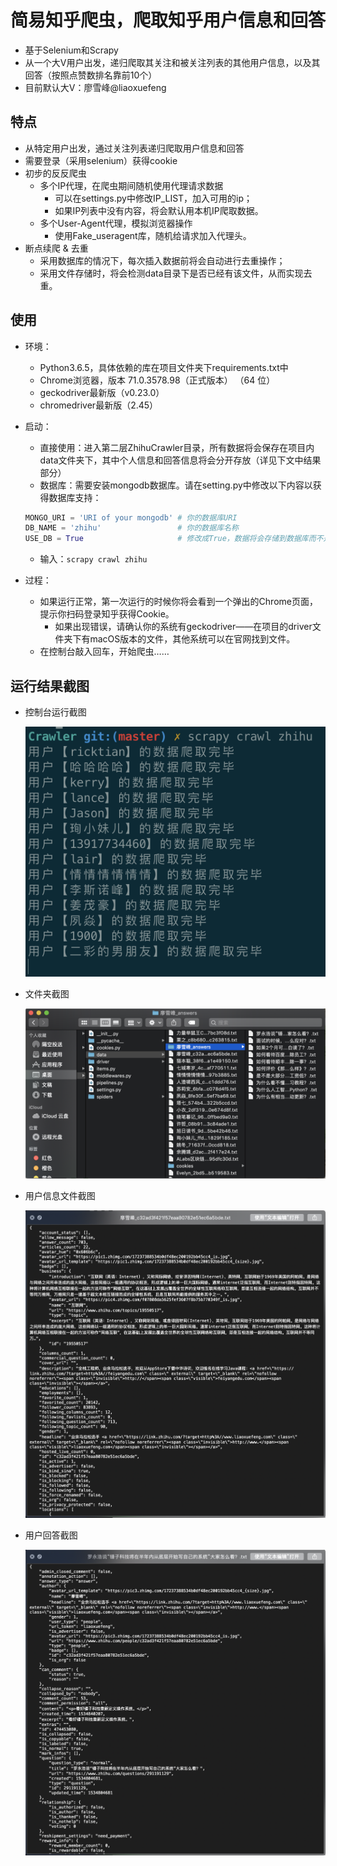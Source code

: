 # 简易知乎爬虫，爬取知乎用户信息和回答

- 基于Selenium和Scrapy
- 从一个大V用户出发，递归爬取其关注和被关注列表的其他用户信息，以及其回答（按照点赞数排名靠前10个）
- 目前默认大V：廖雪峰@liaoxuefeng

## 特点

- 从特定用户出发，通过关注列表递归爬取用户信息和回答
- 需要登录（采用selenium）获得cookie
- 初步的反反爬虫
  - 多个IP代理，在爬虫期间随机使用代理请求数据
    - 可以在settings.py中修改IP_LIST，加入可用的ip；
    - 如果IP列表中没有内容，将会默认用本机IP爬取数据。
  - 多个User-Agent代理，模拟浏览器操作
    - 使用Fake_useragent库，随机给请求加入代理头。
- 断点续爬 & 去重
  - 采用数据库的情况下，每次插入数据前将会自动进行去重操作；
  - 采用文件存储时，将会检测data目录下是否已经有该文件，从而实现去重。

## 使用

- 环境：
  - Python3.6.5，具体依赖的库在项目文件夹下requirements.txt中
  - Chrome浏览器，版本 71.0.3578.98（正式版本） （64 位）
  - geckodriver最新版（v0.23.0）
  - chromedriver最新版（2.45）
- 启动：

  - 直接使用：进入第二层ZhihuCrawler目录，所有数据将会保存在项目内data文件夹下，其中个人信息和回答信息将会分开存放（详见下文中结果部分）
  - 数据库：需要安装mongodb数据库。请在setting.py中修改以下内容以获得数据库支持：

  ```python
  MONGO_URI = 'URI of your mongodb'	# 你的数据库URI
  DB_NAME = 'zhihu'					# 你的数据库名称
  USE_DB = True						# 修改成True，数据将会存储到数据库而不是本地文档
  ```

  - 输入：`scrapy crawl zhihu`

- 过程：

  - 如果运行正常，第一次运行的时候你将会看到一个弹出的Chrome页面，提示你扫码登录知乎获得Cookie。
    - 如果出现错误，请确认你的系统有geckodriver——在项目的driver文件夹下有macOS版本的文件，其他系统可以在官网找到文件。
  - 在控制台敲入回车，开始爬虫……

## 运行结果截图

- 控制台运行截图

  ![](screenshots/console.png)

- 文件夹截图

  ![](screenshots/files.png)

- 用户信息文件截图

  ![](screenshots/user.png)

- 用户回答截图

  ![](screenshots/answer.png)
